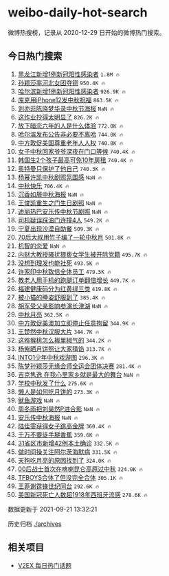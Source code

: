 # weibo-daily-hot-search

微博热搜榜，记录从 2020-12-29 日开始的微博热门搜索。

## 今日热门搜索

<!-- BEGIN -->

1. [黑龙江新增1例新冠阳性感染者](https://s.weibo.com/weibo?q=%23%E9%BB%91%E9%BE%99%E6%B1%9F%E6%96%B0%E5%A2%9E1%E4%BE%8B%E6%96%B0%E5%86%A0%E9%98%B3%E6%80%A7%E6%84%9F%E6%9F%93%E8%80%85%23&Refer=top) `1.8M 🔥`
1. [孙颖莎率河北女团夺铜](https://s.weibo.com/weibo?q=%23%E5%AD%99%E9%A2%96%E8%8E%8E%E7%8E%87%E6%B2%B3%E5%8C%97%E5%A5%B3%E5%9B%A2%E5%A4%BA%E9%93%9C%23&Refer=top) `950.4K 🔥`
1. [哈尔滨新增1例新冠阳性感染者](https://s.weibo.com/weibo?q=%23%E5%93%88%E5%B0%94%E6%BB%A8%E6%96%B0%E5%A2%9E1%E4%BE%8B%E6%96%B0%E5%86%A0%E9%98%B3%E6%80%A7%E6%84%9F%E6%9F%93%E8%80%85%23&Refer=top) `926.9K 🔥`
1. [库克用iPhone12发中秋祝福](https://s.weibo.com/weibo?q=%23%E5%BA%93%E5%85%8B%E7%94%A8iPhone12%E5%8F%91%E4%B8%AD%E7%A7%8B%E7%A5%9D%E7%A6%8F%23&Refer=top) `863.5K 🔥`
1. [刘亦菲陈晓梦华录中秋节海报](https://s.weibo.com/weibo?q=%23%E5%88%98%E4%BA%A6%E8%8F%B2%E9%99%88%E6%99%93%E6%A2%A6%E5%8D%8E%E5%BD%95%E4%B8%AD%E7%A7%8B%E8%8A%82%E6%B5%B7%E6%8A%A5%23&Refer=top) `NaN 🔥`
1. [这作业抄得太明显了](https://s.weibo.com/weibo?q=%23%E8%BF%99%E4%BD%9C%E4%B8%9A%E6%8A%84%E5%BE%97%E5%A4%AA%E6%98%8E%E6%98%BE%E4%BA%86%23&Refer=top) `826.2K 🔥`
1. [放下暗恋六年的人是什么体验](https://s.weibo.com/weibo?q=%23%E6%94%BE%E4%B8%8B%E6%9A%97%E6%81%8B%E5%85%AD%E5%B9%B4%E7%9A%84%E4%BA%BA%E6%98%AF%E4%BB%80%E4%B9%88%E4%BD%93%E9%AA%8C%23&Refer=top) `772.0K 🔥`
1. [哈尔滨发布公告非必要不离哈](https://s.weibo.com/weibo?q=%23%E5%93%88%E5%B0%94%E6%BB%A8%E5%8F%91%E5%B8%83%E5%85%AC%E5%91%8A%E9%9D%9E%E5%BF%85%E8%A6%81%E4%B8%8D%E7%A6%BB%E5%93%88%23&Refer=top) `744.0K 🔥`
1. [中方敦促美国尊重老年人人权](https://s.weibo.com/weibo?q=%23%E4%B8%AD%E6%96%B9%E6%95%A6%E4%BF%83%E7%BE%8E%E5%9B%BD%E5%B0%8A%E9%87%8D%E8%80%81%E5%B9%B4%E4%BA%BA%E4%BA%BA%E6%9D%83%23&Refer=top) `740.8K 🔥`
1. [女子中秋回家爷爷深夜在门口等候](https://s.weibo.com/weibo?q=%23%E5%A5%B3%E5%AD%90%E4%B8%AD%E7%A7%8B%E5%9B%9E%E5%AE%B6%E7%88%B7%E7%88%B7%E6%B7%B1%E5%A4%9C%E5%9C%A8%E9%97%A8%E5%8F%A3%E7%AD%89%E5%80%99%23&Refer=top) `740.4K 🔥`
1. [韩国生2个孩子最高可免10年房租](https://s.weibo.com/weibo?q=%23%E9%9F%A9%E5%9B%BD%E7%94%9F2%E4%B8%AA%E5%AD%A9%E5%AD%90%E6%9C%80%E9%AB%98%E5%8F%AF%E5%85%8D10%E5%B9%B4%E6%88%BF%E7%A7%9F%23&Refer=top) `740.4K 🔥`
1. [奥特曼只保护了他自己](https://s.weibo.com/weibo?q=%23%E5%A5%A5%E7%89%B9%E6%9B%BC%E5%8F%AA%E4%BF%9D%E6%8A%A4%E4%BA%86%E4%BB%96%E8%87%AA%E5%B7%B1%23&Refer=top) `740.3K 🔥`
1. [杨幂许凯中秋剧照氛围感](https://s.weibo.com/weibo?q=%23%E6%9D%A8%E5%B9%82%E8%AE%B8%E5%87%AF%E4%B8%AD%E7%A7%8B%E5%89%A7%E7%85%A7%E6%B0%9B%E5%9B%B4%E6%84%9F%23&Refer=top) `NaN 🔥`
1. [中秋快乐](https://s.weibo.com/weibo?q=%23%E4%B8%AD%E7%A7%8B%E5%BF%AB%E4%B9%90%23&Refer=top) `706.4K 🔥`
1. [沉香如屑中秋海报](https://s.weibo.com/weibo?q=%23%E6%B2%89%E9%A6%99%E5%A6%82%E5%B1%91%E4%B8%AD%E7%A7%8B%E6%B5%B7%E6%8A%A5%23&Refer=top) `NaN 🔥`
1. [王俊凯重生之门生日剧照](https://s.weibo.com/weibo?q=%23%E7%8E%8B%E4%BF%8A%E5%87%AF%E9%87%8D%E7%94%9F%E4%B9%8B%E9%97%A8%E7%94%9F%E6%97%A5%E5%89%A7%E7%85%A7%23&Refer=top) `NaN 🔥`
1. [迪丽热巴安乐传中秋节剧照](https://s.weibo.com/weibo?q=%23%E8%BF%AA%E4%B8%BD%E7%83%AD%E5%B7%B4%E5%AE%89%E4%B9%90%E4%BC%A0%E4%B8%AD%E7%A7%8B%E8%8A%82%E5%89%A7%E7%85%A7%23&Refer=top) `NaN 🔥`
1. [司机疑误踩油门连撞4人](https://s.weibo.com/weibo?q=%23%E5%8F%B8%E6%9C%BA%E7%96%91%E8%AF%AF%E8%B8%A9%E6%B2%B9%E9%97%A8%E8%BF%9E%E6%92%9E4%E4%BA%BA%23&Refer=top) `549.2K 🔥`
1. [宁夏出现沙漠自助餐](https://s.weibo.com/weibo?q=%23%E5%AE%81%E5%A4%8F%E5%87%BA%E7%8E%B0%E6%B2%99%E6%BC%A0%E8%87%AA%E5%8A%A9%E9%A4%90%23&Refer=top) `509.3K 🔥`
1. [70后大叔用竹子编了一轮中秋月](https://s.weibo.com/weibo?q=%2370%E5%90%8E%E5%A4%A7%E5%8F%94%E7%94%A8%E7%AB%B9%E5%AD%90%E7%BC%96%E4%BA%86%E4%B8%80%E8%BD%AE%E4%B8%AD%E7%A7%8B%E6%9C%88%23&Refer=top) `501.8K 🔥`
1. [机智的恋爱](https://s.weibo.com/weibo?q=%E6%9C%BA%E6%99%BA%E7%9A%84%E6%81%8B%E7%88%B1&Refer=top) `NaN 🔥`
1. [内财大教授骚扰猥亵女学生被开除党籍](https://s.weibo.com/weibo?q=%23%E5%86%85%E8%B4%A2%E5%A4%A7%E6%95%99%E6%8E%88%E9%AA%9A%E6%89%B0%E7%8C%A5%E4%BA%B5%E5%A5%B3%E5%AD%A6%E7%94%9F%E8%A2%AB%E5%BC%80%E9%99%A4%E5%85%9A%E7%B1%8D%23&Refer=top) `495.7K 🔥`
1. [没想到理发也能社死](https://s.weibo.com/weibo?q=%23%E6%B2%A1%E6%83%B3%E5%88%B0%E7%90%86%E5%8F%91%E4%B9%9F%E8%83%BD%E7%A4%BE%E6%AD%BB%23&Refer=top) `493.5K 🔥`
1. [许家印中秋致信全体员工](https://s.weibo.com/weibo?q=%23%E8%AE%B8%E5%AE%B6%E5%8D%B0%E4%B8%AD%E7%A7%8B%E8%87%B4%E4%BF%A1%E5%85%A8%E4%BD%93%E5%91%98%E5%B7%A5%23&Refer=top) `479.5K 🔥`
1. [教老人用手机的跑腿订单翻倍增长](https://s.weibo.com/weibo?q=%23%E6%95%99%E8%80%81%E4%BA%BA%E7%94%A8%E6%89%8B%E6%9C%BA%E7%9A%84%E8%B7%91%E8%85%BF%E8%AE%A2%E5%8D%95%E7%BF%BB%E5%80%8D%E5%A2%9E%E9%95%BF%23&Refer=top) `449.7K 🔥`
1. [福建健康码分为红黄绿三类](https://s.weibo.com/weibo?q=%23%E7%A6%8F%E5%BB%BA%E5%81%A5%E5%BA%B7%E7%A0%81%E5%88%86%E4%B8%BA%E7%BA%A2%E9%BB%84%E7%BB%BF%E4%B8%89%E7%B1%BB%23&Refer=top) `419.8K 🔥`
1. [被小猫的睡姿舒服到了](https://s.weibo.com/weibo?q=%23%E8%A2%AB%E5%B0%8F%E7%8C%AB%E7%9A%84%E7%9D%A1%E5%A7%BF%E8%88%92%E6%9C%8D%E5%88%B0%E4%BA%86%23&Refer=top) `385.4K 🔥`
1. [胡军受父亲影响参演长津湖](https://s.weibo.com/weibo?q=%23%E8%83%A1%E5%86%9B%E5%8F%97%E7%88%B6%E4%BA%B2%E5%BD%B1%E5%93%8D%E5%8F%82%E6%BC%94%E9%95%BF%E6%B4%A5%E6%B9%96%23&Refer=top) `NaN 🔥`
1. [中秋月亮](https://s.weibo.com/weibo?q=%E4%B8%AD%E7%A7%8B%E6%9C%88%E4%BA%AE&Refer=top) `362.5K 🔥`
1. [中方敦促美澳加立即停止任意拘留](https://s.weibo.com/weibo?q=%23%E4%B8%AD%E6%96%B9%E6%95%A6%E4%BF%83%E7%BE%8E%E6%BE%B3%E5%8A%A0%E7%AB%8B%E5%8D%B3%E5%81%9C%E6%AD%A2%E4%BB%BB%E6%84%8F%E6%8B%98%E7%95%99%23&Refer=top) `344.9K 🔥`
1. [王楚然中秋汉服大片](https://s.weibo.com/weibo?q=%23%E7%8E%8B%E6%A5%9A%E7%84%B6%E4%B8%AD%E7%A7%8B%E6%B1%89%E6%9C%8D%E5%A4%A7%E7%89%87%23&Refer=top) `344.7K 🔥`
1. [这猕猴桃怎么椒里椒气的](https://s.weibo.com/weibo?q=%23%E8%BF%99%E7%8C%95%E7%8C%B4%E6%A1%83%E6%80%8E%E4%B9%88%E6%A4%92%E9%87%8C%E6%A4%92%E6%B0%94%E7%9A%84%23&Refer=top) `344.2K 🔥`
1. [杨紫晒月饼照让大家猜馅](https://s.weibo.com/weibo?q=%23%E6%9D%A8%E7%B4%AB%E6%99%92%E6%9C%88%E9%A5%BC%E7%85%A7%E8%AE%A9%E5%A4%A7%E5%AE%B6%E7%8C%9C%E9%A6%85%23&Refer=top) `313.7K 🔥`
1. [INTO1少年中秋戏游图](https://s.weibo.com/weibo?q=%23INTO1%E5%B0%91%E5%B9%B4%E4%B8%AD%E7%A7%8B%E6%88%8F%E6%B8%B8%E5%9B%BE%23&Refer=top) `296.3K 🔥`
1. [陈梦孙颖莎无缘会师全运会团体决赛](https://s.weibo.com/weibo?q=%23%E9%99%88%E6%A2%A6%E5%AD%99%E9%A2%96%E8%8E%8E%E6%97%A0%E7%BC%98%E4%BC%9A%E5%B8%88%E5%85%A8%E8%BF%90%E4%BC%9A%E5%9B%A2%E4%BD%93%E5%86%B3%E8%B5%9B%23&Refer=top) `281.4K 🔥`
1. [吉克隽逸 在我心里家乡就是最大的舞台](https://s.weibo.com/weibo?q=%E5%90%89%E5%85%8B%E9%9A%BD%E9%80%B8%20%E5%9C%A8%E6%88%91%E5%BF%83%E9%87%8C%E5%AE%B6%E4%B9%A1%E5%B0%B1%E6%98%AF%E6%9C%80%E5%A4%A7%E7%9A%84%E8%88%9E%E5%8F%B0&Refer=top) `NaN 🔥`
1. [学校中秋发了什么](https://s.weibo.com/weibo?q=%23%E5%AD%A6%E6%A0%A1%E4%B8%AD%E7%A7%8B%E5%8F%91%E4%BA%86%E4%BB%80%E4%B9%88%23&Refer=top) `275.6K 🔥`
1. [懒人是如何吃月饼的](https://s.weibo.com/weibo?q=%23%E6%87%92%E4%BA%BA%E6%98%AF%E5%A6%82%E4%BD%95%E5%90%83%E6%9C%88%E9%A5%BC%E7%9A%84%23&Refer=top) `273.3K 🔥`
1. [鱿鱼游戏](https://s.weibo.com/weibo?q=%23%E9%B1%BF%E9%B1%BC%E6%B8%B8%E6%88%8F%23&Refer=top) `NaN 🔥`
1. [周冬雨把刘昊然P进合影](https://s.weibo.com/weibo?q=%23%E5%91%A8%E5%86%AC%E9%9B%A8%E6%8A%8A%E5%88%98%E6%98%8A%E7%84%B6P%E8%BF%9B%E5%90%88%E5%BD%B1%23&Refer=top) `NaN 🔥`
1. [安乐传中秋海报](https://s.weibo.com/weibo?q=%23%E5%AE%89%E4%B9%90%E4%BC%A0%E4%B8%AD%E7%A7%8B%E6%B5%B7%E6%8A%A5%23&Refer=top) `NaN 🔥`
1. [陆佳雯获得女子跳高金牌](https://s.weibo.com/weibo?q=%23%E9%99%86%E4%BD%B3%E9%9B%AF%E8%8E%B7%E5%BE%97%E5%A5%B3%E5%AD%90%E8%B7%B3%E9%AB%98%E9%87%91%E7%89%8C%23&Refer=top) `360.4K 🔥`
1. [千万不要徒手掰香蕉](https://s.weibo.com/weibo?q=%23%E5%8D%83%E4%B8%87%E4%B8%8D%E8%A6%81%E5%BE%92%E6%89%8B%E6%8E%B0%E9%A6%99%E8%95%89%23&Refer=top) `359.6K 🔥`
1. [31省区市新增42例本土确诊](https://s.weibo.com/weibo?q=%2331%E7%9C%81%E5%8C%BA%E5%B8%82%E6%96%B0%E5%A2%9E42%E4%BE%8B%E6%9C%AC%E5%9C%9F%E7%A1%AE%E8%AF%8A%23&Refer=top) `332.5K 🔥`
1. [做时间操关注阿尔茨海默病](https://s.weibo.com/weibo?q=%23%E5%81%9A%E6%97%B6%E9%97%B4%E6%93%8D%E5%85%B3%E6%B3%A8%E9%98%BF%E5%B0%94%E8%8C%A8%E6%B5%B7%E9%BB%98%E7%97%85%23&Refer=top) `331.5K 🔥`
1. [天狗吃月亮的原因找到了](https://s.weibo.com/weibo?q=%23%E5%A4%A9%E7%8B%97%E5%90%83%E6%9C%88%E4%BA%AE%E7%9A%84%E5%8E%9F%E5%9B%A0%E6%89%BE%E5%88%B0%E4%BA%86%23&Refer=top) `324.0K 🔥`
1. [00后战士首次在喀喇昆仑高原过中秋](https://s.weibo.com/weibo?q=%2300%E5%90%8E%E6%88%98%E5%A3%AB%E9%A6%96%E6%AC%A1%E5%9C%A8%E5%96%80%E5%96%87%E6%98%86%E4%BB%91%E9%AB%98%E5%8E%9F%E8%BF%87%E4%B8%AD%E7%A7%8B%23&Refer=top) `324.0K 🔥`
1. [TFBOYS合体了但没完全合体](https://s.weibo.com/weibo?q=%23TFBOYS%E5%90%88%E4%BD%93%E4%BA%86%E4%BD%86%E6%B2%A1%E5%AE%8C%E5%85%A8%E5%90%88%E4%BD%93%23&Refer=top) `305.1K 🔥`
1. [王菲谢霆锋世纪同台](https://s.weibo.com/weibo?q=%23%E7%8E%8B%E8%8F%B2%E8%B0%A2%E9%9C%86%E9%94%8B%E4%B8%96%E7%BA%AA%E5%90%8C%E5%8F%B0%23&Refer=top) `292.6K 🔥`
1. [美国新冠死亡人数超1918年西班牙流感](https://s.weibo.com/weibo?q=%23%E7%BE%8E%E5%9B%BD%E6%96%B0%E5%86%A0%E6%AD%BB%E4%BA%A1%E4%BA%BA%E6%95%B0%E8%B6%851918%E5%B9%B4%E8%A5%BF%E7%8F%AD%E7%89%99%E6%B5%81%E6%84%9F%23&Refer=top) `278.6K 🔥`

数据更新于 2021-09-21 13:32:21

<!-- END -->

历史归档 [./archives](./archives)

## 相关项目

- [V2EX 每日热门话题](https://github.com/boojack/v2ex-daily-hot-topic)
